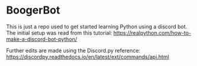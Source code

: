 # BoogerBot

This is just a repo used to get started learning Python using a discord bot. The initial setup was read from this tutorial:
https://realpython.com/how-to-make-a-discord-bot-python/

Further edits are made using the Discord.py reference:
https://discordpy.readthedocs.io/en/latest/ext/commands/api.html
